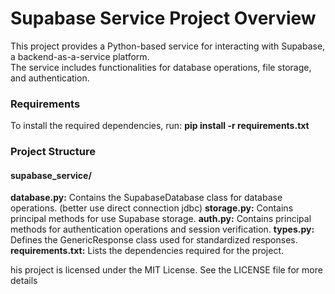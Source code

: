 <h1>Supabase Service Project Overview</h1>

This project provides a Python-based service for interacting with Supabase, a backend-as-a-service platform.  
The service includes functionalities for database operations, file storage, and authentication.  
<h3>Requirements</h3>
To install the required dependencies, run:
<strong>pip install -r requirements.txt</strong>

<h3>Project Structure</h3>
<h4>supabase_service/</h4>
<strong>database.py:</strong> Contains the SupabaseDatabase class for database operations. (better use direct connection
jdbc)
<strong>storage.py:</strong> Contains principal methods for use Supabase storage.
<strong>auth.py:</strong> Contains principal methods for authentication operations and session verification.
<strong>types.py:</strong> Defines the GenericResponse class used for standardized responses.
<strong>requirements.txt:</strong> Lists the dependencies required for the project.

his project is licensed under the MIT License. See the LICENSE file for more details